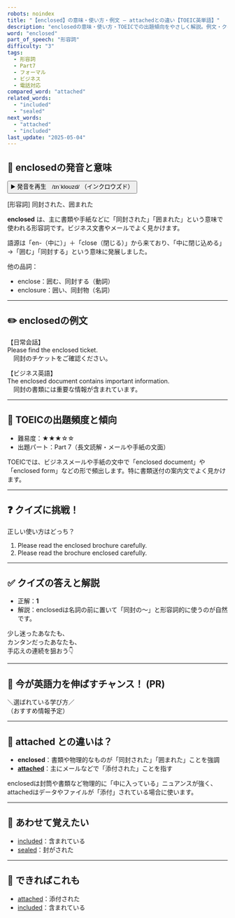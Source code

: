 ```yaml
---
robots: noindex
title: "【enclosed】の意味・使い方・例文 ― attachedとの違い【TOEIC英単語】"
description: "enclosedの意味・使い方・TOEICでの出題傾向をやさしく解説。例文・クイズ付きでattachedとの違いもわかりやすく学べます。"
word: "enclosed"
part_of_speech: "形容詞"
difficulty: "3"
tags:
  - 形容詞
  - Part7
  - フォーマル
  - ビジネス
  - 電話対応
compared_word: "attached"
related_words:
  - "included"
  - "sealed"
next_words:
  - "attached"
  - "included"
last_update: "2025-05-04"
---
```


## 🔰 enclosedの発音と意味

<button class="play-audio" onclick="playTTS('enclosed')">
  <span class="play-audio-main">
    ▶️ 発音を再生　/ɪnˈkloʊzd/
  </span>
  <span class="play-audio-sub">
    （インクロウズド）
  </span>
</button>

[形容詞] 同封された、囲まれた

**enclosed** は、主に書類や手紙などに「同封された」「囲まれた」という意味で使われる形容詞です。ビジネス文書やメールでよく見かけます。

語源は「en-（中に）」＋「close（閉じる）」から来ており、「中に閉じ込める」→「囲む」「同封する」という意味に発展しました。

他の品詞：  
- enclose：囲む、同封する（動詞）
- enclosure：囲い、同封物（名詞）

---

## ✏️ enclosedの例文

【日常会話】  
Please find the enclosed ticket.  
　同封のチケットをご確認ください。

【ビジネス英語】  
The enclosed document contains important information.  
　同封の書類には重要な情報が含まれています。

---

## 🎯 TOEICの出題頻度と傾向

- 難易度：★★★☆☆
- 出題パート：Part 7（長文読解・メールや手紙の文面）

TOEICでは、ビジネスメールや手紙の文中で「enclosed document」や「enclosed form」などの形で頻出します。特に書類送付の案内文でよく見かけます。

---

## ❓ クイズに挑戦！

正しい使い方はどっち？

1. Please read the enclosed brochure carefully.  
2. Please read the brochure enclosed carefully.

---

## ✅ クイズの答えと解説

- 正解：**1**
- 解説：enclosedは名詞の前に置いて「同封の～」と形容詞的に使うのが自然です。

少し迷ったあなたも、  
カンタンだったあなたも、  
手応えの連続を狙おう👇️

---

## 🚀 今が英語力を伸ばすチャンス！ (PR)

<div class="info-center">
＼選ばれている学び方／<br>  
（おすすめ情報予定）
</div>

---

## 🤔  attached との違いは？

- **enclosed**：書類や物理的なものが「同封された」「囲まれた」ことを強調
- **[attached](/word/attached)**：主にメールなどで「添付された」ことを指す

enclosedは封筒や書類など物理的に「中に入っている」ニュアンスが強く、attachedはデータやファイルが「添付」されている場合に使います。

---

## 🧩 あわせて覚えたい

- [included](/word/included)：含まれている
- [sealed](/word/sealed)：封がされた

---

## 📖 できればこれも

- [attached](/word/attached)：添付された
- [included](/word/included)：含まれている

<!-- cvid: aid35_bid31 -->
